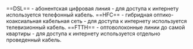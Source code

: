 ==DSL== - абонентская цифровая линия - для доступа к интернету используется телефонный кабель.
==HFC== - гибридная оптико-коаксиальная кабельная сеть - для доступа к интернету используется телевизионный кабель.
==FTTH== - оптоволоконные линии до самой квартиры - для доступа к интернету используется отдельно проведенный кабель.
